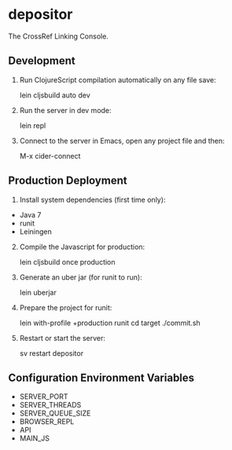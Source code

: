 # depositor

The CrossRef Linking Console.

## Development

1) Run ClojureScript compilation automatically on any file save:

    lein cljsbuild auto dev

2) Run the server in dev mode:

    lein repl

3) Connect to the server in Emacs, open any project file and then:

    M-x cider-connect

## Production Deployment

1) Install system dependencies (first time only):

  - Java 7
  - runit
  - Leiningen

2) Compile the Javascript for production:

    lein cljsbuild once production

3) Generate an uber jar (for runit to run):

    lein uberjar

4) Prepare the project for runit:

    lein with-profile +production runit
    cd target
	./commit.sh

5) Restart or start the server:

    sv restart depositor

## Configuration Environment Variables

- SERVER_PORT
- SERVER_THREADS
- SERVER_QUEUE_SIZE
- BROWSER_REPL
- API
- MAIN_JS

